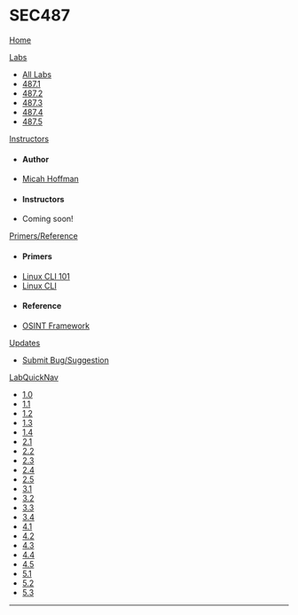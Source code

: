 SEC487
======

[Home](index.md)

[Labs]()
- [All Labs](/Labs/Labs.md)
- [487.1](/Labs/487_1/487.1.md)
- [487.2](/Labs/487_2/487.2.md)
- [487.3](/Labs/487_3/487.3.md)
- [487.4](/Labs/487_4/487.4.md)
- [487.5](/Labs/487_5/487.5.md)

[Instructors]()
- #### Author
- [Micah Hoffman](/Instructors/MicahHoffman.md)
- #### Instructors
- Coming soon!

[Primers/Reference]()
- #### Primers
- [Linux CLI 101](/Tools/LinuxCLI101.md)
- [Linux CLI](/Tools/LinuxCLI.md)
- #### Reference
- [OSINT Framework](http://osintframework.com)

[Updates]()
- [Submit Bug/Suggestion](/Updates/Bugs.md)

[LabQuickNav]()
- [1.0](/Labs/487_1/0/sec487.1.0.md)
- [1.1](/Labs/487_1/1/sec487.1.1.md)
- [1.2](/Labs/487_1/2/sec487.1.2.md)
- [1.3](/Labs/487_1/3/sec487.1.3.md)
- [1.4](/Labs/487_1/4/sec487.1.4.md)
- [2.1](/Labs/487_2/1/sec487.2.1.md)
- [2.2](/Labs/487_2/2/sec487.2.2.md)
- [2.3](/Labs/487_2/3/sec487.2.3.md)
- [2.4](/Labs/487_2/4/sec487.2.4.md)
- [2.5](/Labs/487_2/5/sec487.2.5.md)
- [3.1](/Labs/487_3/1/sec487.3.1.md)
- [3.2](/Labs/487_3/2/sec487.3.2.md)
- [3.3](/Labs/487_3/3/sec487.3.3.md)
- [3.4](/Labs/487_3/4/sec487.3.4.md)
- [4.1](/Labs/487_4/1/sec487.4.1.md)
- [4.2](/Labs/487_4/2/sec487.4.2.md)
- [4.3](/Labs/487_4/3/sec487.4.3.md)
- [4.4](/Labs/487_4/4/sec487.4.4.md)
- [4.5](/Labs/487_4/5/sec487.4.5.md)
- [5.1](/Labs/487_5/1/sec487.5.1.md)
- [5.2](/Labs/487_5/2/sec487.5.2.md)
- [5.3](/Labs/487_5/3/sec487.5.3.md)
- - - -
